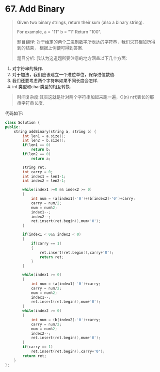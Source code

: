 # 67. Add Binary

> Given two binary strings, return their sum \(also a binary string\).
>
> For example, a = "11" b = "1" Return "100".
>
> 题目翻译: 对于给定的两个二进制数字所表达的字符串，我们求其相加所得到的结果， 根据上例便可得到答案.
>
> 题目分析: 我认为这道题所要注意的地方涵盖以下几个方面:

1. 对字符串的操作.
2. 对于加法，我们应该建立一个进位单位，保存进位数值.
3. 我们还要考虑两个字符串如果不同长度会怎样.
4. int 类型和char类型的相互转换.

> 时间复杂度:其实这就是针对两个字符串加起来跑一遍，O\(n\) n代表长的那串字符串长度.

代码如下:

```cpp
class Solution {
public:
    string addBinary(string a, string b) {
        int len1 = a.size();
        int len2 = b.size();
        if(len1 == 0)
            return b;
        if(len2 == 0)
            return a;

        string ret;
        int carry = 0;
        int index1 = len1-1;
        int index2 = len2-1;

        while(index1 >=0 && index2 >= 0)
        {
            int num = (a[index1]-'0')+(b[index2]-'0')+carry;
            carry = num/2;
            num = num%2;
            index1--;
            index2--;
            ret.insert(ret.begin(),num+'0');
        }

        if(index1 < 0&& index2 < 0)
        {
            if(carry == 1)
            {
                ret.insert(ret.begin(),carry+'0');
                return ret;
            }
        }

        while(index1 >= 0)
        {
            int num = (a[index1]-'0')+carry;
            carry = num/2;
            num = num%2;
            index1--;
            ret.insert(ret.begin(),num+'0');
        }
        while(index2 >= 0)
        {
            int num = (b[index2]-'0')+carry;
            carry = num/2;
            num = num%2;
            index2--;
            ret.insert(ret.begin(),num+'0');
        }
        if(carry == 1)
            ret.insert(ret.begin(),carry+'0');
        return ret;
    }
};
```

